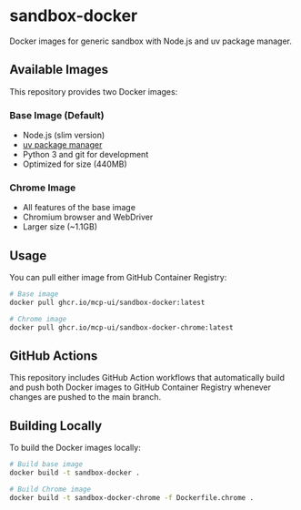 # sandbox-docker
Docker images for generic sandbox with Node.js and uv package manager.

## Available Images

This repository provides two Docker images:

### Base Image (Default)
- Node.js (slim version)
- [uv package manager](https://docs.astral.sh/uv/getting-started/installation/)
- Python 3 and git for development
- Optimized for size (440MB)

### Chrome Image
- All features of the base image
- Chromium browser and WebDriver
- Larger size (~1.1GB)

## Usage

You can pull either image from GitHub Container Registry:

```bash
# Base image
docker pull ghcr.io/mcp-ui/sandbox-docker:latest

# Chrome image
docker pull ghcr.io/mcp-ui/sandbox-docker-chrome:latest
```

## GitHub Actions

This repository includes GitHub Action workflows that automatically build and push both Docker images to GitHub Container Registry whenever changes are pushed to the main branch.

## Building Locally

To build the Docker images locally:

```bash
# Build base image
docker build -t sandbox-docker .

# Build Chrome image
docker build -t sandbox-docker-chrome -f Dockerfile.chrome .
```
